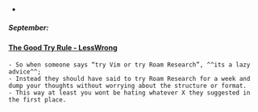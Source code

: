-
##### September:
#### [The Good Try Rule - LessWrong](https://www.lesswrong.com/posts/MGWEztZY8GZ5im4x7/the-good-try-rule)
	- So when someone says “try Vim or try Roam Research”, ^^its a lazy advice^^;
	- Instead they should have said to try Roam Research for a week and dump your thoughts without worrying about the structure or format.
	- This way at least you wont be hating whatever X they suggested in the first place.